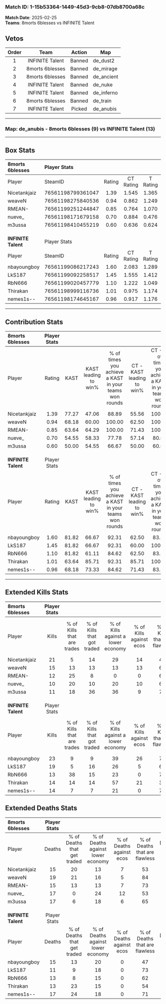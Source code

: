 ### Match ID: 1-15b53364-1449-45d3-9cb8-07db8700a68c  
**Match Date**: 2025-02-25  
**Teams**: 8morts 6blesses vs INFINITE Talent  

## Vetos  

| Order | Team | Action | Map |
| :---: | :--: | :----: | --- |
| 1 | INFINITE Talent | Banned | de_dust2 |
| 2 | 8morts 6blesses | Banned | de_mirage |
| 3 | 8morts 6blesses | Banned | de_ancient |
| 4 | INFINITE Talent | Banned | de_nuke |
| 5 | INFINITE Talent | Banned | de_inferno |
| 6 | 8morts 6blesses | Banned | de_train |
| 7 | INFINITE Talent | Picked | de_anubis |

---  

### **Map**: de_anubis - 8morts 6blesses (9) vs INFINITE Talent (13)  
---  

## Box Stats  

| **8morts 6blesses** | Player Stats      |        |           |          |       |       |       |         |        |      |     |
| :- | :- | :-: | :-: | :-: | :-: | :-: | :-: | :-: | :-: | :-: | :-: |
| Player              | SteamID           | Rating | CT Rating | T Rating | KAST  |  ADR  | Kills | Assists | Deaths | K/D  | HS% |
| Nicetankjaiz        | 76561198799361047 |  1.39  |   1.545   |  1.365   | 77.27 | 90.2  |  21   |    3    |   15   | 1.40 | 42  |
| weaveN              | 76561198275840536 |  0.94  |   0.862   |  1.249   | 68.18 | 71.9  |  15   |    5    |   19   | 0.79 | 20  |
| RMEAN-              | 76561199251244847 |  0.85  |   0.764   |  1.070   | 63.64 | 66.1  |  12   |    2    |   15   | 0.80 | 50  |
| nueve_              | 76561198171679158 |  0.70  |   0.884   |  0.476   | 54.55 | 72.4  |  10   |    5    |   17   | 0.59 | 40  |
| m3ussa              | 76561198410455219 |  0.60  |   0.636   |  0.624   | 50.00 | 48.0  |  11   |    1    |   17   | 0.65 | 36  |
|                     |                   |        |           |          |       |       |       |         |        |      |     |
|                     |                   |        |           |          |       |       |       |         |        |      |     |
|                     |                   |        |           |          |       |       |       |         |        |      |     |
| **INFINITE Talent** | Player Stats      |        |           |          |       |       |       |         |        |      |     |
| Player              | SteamID           | Rating | CT Rating | T Rating | KAST  |  ADR  | Kills | Assists | Deaths | K/D  | HS% |
| nbayoungboy         | 76561199086217243 |  1.60  |   2.083   |  1.289   | 81.82 | 114.2 |  23   |    8    |   15   | 1.53 | 69  |
| LkS187              | 76561199092258517 |  1.45  |   1.555   |  1.412   | 81.82 | 84.4  |  19   |    9    |   11   | 1.73 | 36  |
| RbN666              | 76561199020457779 |  1.10  |   1.222   |  1.049   | 81.82 | 72.1  |  13   |    4    |   13   | 1.00 | 53  |
| Thirakan            | 76561198999116736 |  1.01  |   0.975   |  1.174   | 63.64 | 71.6  |  14   |    4    |   13   | 1.08 | 42  |
| nemes1s--           | 76561198174645167 |  0.96  |   0.917   |  1.176   | 68.18 | 75.5  |  14   |    5    |   17   | 0.82 | 35  |
---  

## Contribution Stats  

| **8morts 6blesses** | Player Stats |       |                      |                                                        |                           |                                                             |                          |                                                            |
| :- | :-: | :-: | :-: | :-: | :-: | :-: | :-: | :-: |
| Player              |    Rating    | KAST  | KAST leading to win% | % of times you achieve a KAST in your teams won rounds | CT - KAST leading to win% | CT - % of times you achieve a KAST in your teams won rounds | T - KAST leading to win% | T - % of times you achieve a KAST in your teams won rounds |
| Nicetankjaiz        |     1.39     | 77.27 |        47.06         |                         88.89                          |           55.56           |                           100.00                            |          37.50           |                           75.00                            |
| weaveN              |     0.94     | 68.18 |        60.00         |                         100.00                         |           62.50           |                           100.00                            |          57.14           |                           100.00                           |
| RMEAN-              |     0.85     | 63.64 |        64.29         |                         100.00                         |           71.43           |                           100.00                            |          57.14           |                           100.00                           |
| nueve_              |     0.70     | 54.55 |        58.33         |                         77.78                          |           57.14           |                            80.00                            |          60.00           |                           75.00                            |
| m3ussa              |     0.60     | 50.00 |        54.55         |                         66.67                          |           50.00           |                            60.00                            |          60.00           |                           75.00                            |
|                     |              |       |                      |                                                        |                           |                                                             |                          |                                                            |
|                     |              |       |                      |                                                        |                           |                                                             |                          |                                                            |
|                     |              |       |                      |                                                        |                           |                                                             |                          |                                                            |
| **INFINITE Talent** | Player Stats |       |                      |                                                        |                           |                                                             |                          |                                                            |
| Player              |    Rating    | KAST  | KAST leading to win% | % of times you achieve a KAST in your teams won rounds | CT - KAST leading to win% | CT - % of times you achieve a KAST in your teams won rounds | T - KAST leading to win% | T - % of times you achieve a KAST in your teams won rounds |
| nbayoungboy         |     1.60     | 81.82 |        66.67         |                         92.31                          |           62.50           |                            83.33                            |          70.00           |                           100.00                           |
| LkS187              |     1.45     | 81.82 |        66.67         |                         92.31                          |           60.00           |                           100.00                            |          75.00           |                           85.71                            |
| RbN666              |     1.10     | 81.82 |        61.11         |                         84.62                          |           62.50           |                            83.33                            |          60.00           |                           85.71                            |
| Thirakan            |     1.01     | 63.64 |        85.71         |                         92.31                          |           85.71           |                           100.00                            |          85.71           |                           85.71                            |
| nemes1s--           |     0.96     | 68.18 |        73.33         |                         84.62                          |           71.43           |                            83.33                            |          75.00           |                           85.71                            |
---  

## Extended Kills Stats  

| **8morts 6blesses** | Player Stats |                            |                            |                                    |                         |                              |                                 |                                       |                    |           |
| :- | :-: | :-: | :-: | :-: | :-: | :-: | :-: | :-: | :-: | :-: |
| Player              |    Kills     | % of Kills that are trades | % of Kills that got traded | % of Kills against a lower economy | % of Kills against ecos | % of Kills that are flawless | % of Kills that are close duels | % of Kills that are assisted by flash | Pistol Round Kills | AWP Kills |
| Nicetankjaiz        |      21      |             5              |             14             |                 29                 |           14            |              48              |               14                |                   5                   |         0          |     2     |
| weaveN              |      15      |             13             |             13             |                 13                 |           13            |              67              |                0                |                   0                   |         8          |     0     |
| RMEAN-              |      12      |             25             |             8              |                 0                  |            0            |              67              |                8                |                   0                   |         0          |     1     |
| nueve_              |      10      |             20             |             10             |                 20                 |           10            |              60              |               10                |                   0                   |         1          |     2     |
| m3ussa              |      11      |             18             |             36             |                 36                 |            9            |              73              |                0                |                   9                   |         0          |     0     |
|                     |              |                            |                            |                                    |                         |                              |                                 |                                       |                    |           |
|                     |              |                            |                            |                                    |                         |                              |                                 |                                       |                    |           |
|                     |              |                            |                            |                                    |                         |                              |                                 |                                       |                    |           |
| **INFINITE Talent** | Player Stats |                            |                            |                                    |                         |                              |                                 |                                       |                    |           |
| Player              |    Kills     | % of Kills that are trades | % of Kills that got traded | % of Kills against a lower economy | % of Kills against ecos | % of Kills that are flawless | % of Kills that are close duels | % of Kills that are assisted by flash | Pistol Round Kills | AWP Kills |
| nbayoungboy         |      23      |             9              |             9              |                 39                 |           26            |              70              |                0                |                   4                   |         0          |     5     |
| LkS187              |      19      |             5              |             16             |                 26                 |            5            |              68              |                0                |                   5                   |         0          |     2     |
| RbN666              |      13      |             38             |             15             |                 23                 |            0            |              77              |                0                |                  15                   |         0          |     1     |
| Thirakan            |      14      |             14             |             14             |                 57                 |           21            |              36              |                7                |                  14                   |         0          |     0     |
| nemes1s--           |      14      |             7              |             7              |                 21                 |            0            |              79              |                7                |                  21                   |         5          |     1     |
## Extended Deaths Stats  

| **8morts 6blesses** | Player Stats |                             |                                   |                          |                               |                            |                           |               |
| :- | :-: | :-: | :-: | :-: | :-: | :-: | :-: | :-: |
| Player              |    Deaths    | % of Deaths that get traded | % of Deaths against lower economy | % of Deaths against ecos | % of Deaths that are flawless | % of Deaths that are close | % of Deaths while blinded | Deaths to AWP |
| Nicetankjaiz        |      15      |             20              |                13                 |            7             |              53               |             0              |             7             |       0       |
| weaveN              |      19      |             21              |                16                 |            5             |              84               |             5              |             5             |       1       |
| RMEAN-              |      15      |             13              |                13                 |            7             |              73               |             0              |             7             |       1       |
| nueve_              |      17      |              0              |                24                 |            12            |              53               |             6              |            18             |       1       |
| m3ussa              |      17      |              6              |                18                 |            6             |              65               |             0              |            18             |       2       |
|                     |              |                             |                                   |                          |                               |                            |                           |               |
|                     |              |                             |                                   |                          |                               |                            |                           |               |
|                     |              |                             |                                   |                          |                               |                            |                           |               |
| **INFINITE Talent** | Player Stats |                             |                                   |                          |                               |                            |                           |               |
| Player              |    Deaths    | % of Deaths that get traded | % of Deaths against lower economy | % of Deaths against ecos | % of Deaths that are flawless | % of Deaths that are close | % of Deaths while blinded | Deaths to AWP |
| nbayoungboy         |      15      |             13              |                20                 |            0             |              47               |             13             |             0             |       1       |
| LkS187              |      11      |              9              |                18                 |            0             |              73               |             0              |             9             |       1       |
| RbN666              |      13      |              8              |                15                 |            0             |              62               |             0              |             0             |       3       |
| Thirakan            |      13      |             23              |                15                 |            0             |              54               |             8              |             0             |       2       |
| nemes1s--           |      17      |             24              |                18                 |            0             |              71               |             12             |             6             |       2       |
